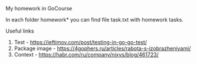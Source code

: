 My homework in GoCourse

In each folder homework* you can find file task.txt with homework tasks.

Useful links
1) Test - https://ieftimov.com/post/testing-in-go-go-test/
2) Package image - https://4gophers.ru/articles/rabota-s-izobrazheniyami/
3) Context - https://habr.com/ru/company/nixys/blog/461723/